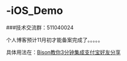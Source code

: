 # -iOS_Demo

###技术交流群：511040024 

个人博客预计11月初才能备案完成了。。。。。

具体用法在：[Bison教你3分钟集成支付宝好友分享](http://www.jianshu.com/p/05a3087cd796)
